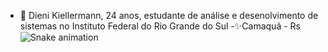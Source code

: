- 👋 Dieni Kiellermann, 24 anos, estudante de análise e desenolvimento de sistemas no Instituto Federal do Rio Grande do Sul
 -✨Camaquã - Rs
![Snake animation](https://github.com/seu-usuário-aqui/dienik/blob/output/github-contribution-grid-snake.svg)
